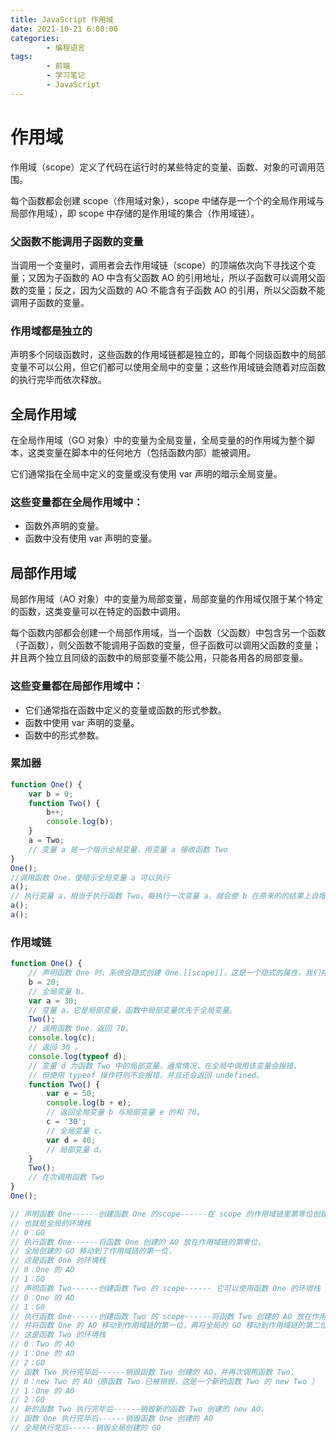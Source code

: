 ```yaml
---
title: JavaScript 作用域
date: 2021-10-21 6:00:00
categories:
        - 编程语言
tags:
        - 前端
        - 学习笔记
        - JavaScript
---
```


# 作用域

作用域（scope）定义了代码在运行时的某些特定的变量、函数、对象的可调用范围。

每个函数都会创建 scope（作用域对象），scope 中储存是一个个的全局作用域与局部作用域），即 scope 中存储的是作用域的集合（作用域链）。

### 父函数不能调用子函数的变量

当调用一个变量时，调用者会去作用域链（scope）的顶端依次向下寻找这个变量；又因为子函数的 AO 中含有父函数 AO 的引用地址，所以子函数可以调用父函数的变量；反之，因为父函数的 AO 不能含有子函数 AO 的引用，所以父函数不能调用子函数的变量。

### 作用域都是独立的

声明多个同级函数时，这些函数的作用域链都是独立的，即每个同级函数中的局部变量不可以公用，但它们都可以使用全局中的变量；这些作用域链会随着对应函数的执行完毕而依次释放。

## 全局作用域

在全局作用域（GO 对象）中的变量为全局变量，全局变量的的作用域为整个脚本，这类变量在脚本中的任何地方（包括函数内部）能被调用。

它们通常指在全局中定义的变量或没有使用 var 声明的暗示全局变量。

### 这些变量都在全局作用域中：

- 函数外声明的变量。
- 函数中没有使用 var 声明的变量。

## 局部作用域

局部作用域（AO 对象）中的变量为局部变量，局部变量的作用域仅限于某个特定的函数，这类变量可以在特定的函数中调用。

每个函数内部都会创建一个局部作用域，当一个函数（父函数）中包含另一个函数（子函数），则父函数不能调用子函数的变量，但子函数可以调用父函数的变量；并且两个独立且同级的函数中的局部变量不能公用，只能各用各的局部变量。

### 这些变量都在局部作用域中：

- 它们通常指在函数中定义的变量或函数的形式参数。
- 函数中使用 var 声明的变量。
- 函数中的形式参数。

### 累加器

```JavaScript
function One() {
	var b = 0;
	function Two() {
		b++;
		console.log(b);
	}
	a = Two;
	// 变量 a 是一个暗示全局变量，用变量 a 接收函数 Two
}
One();
//调用函数 One，使暗示全局变量 a 可以执行
a();
// 执行变量 a，相当于执行函数 Two，每执行一次变量 a，就会使 b 在原来的的结果上自增一次。
a();
a();
```

### 作用域链

```JavaScript
function One() {
	// 声明函数 One 时，系统会隐式创建 One.[[scope]]，这是一个隐式的属性，我们并不能调用。
	b = 20;
	// 全局变量 b。
	var a = 30;
	// 变量 a，它是局部变量，函数中局部变量优先于全局变量。
	Two();
	// 调用函数 One，返回 70。
	console.log(c);
	// 返回 30 。
	console.log(typeof d);
	// 变量 d 为函数 Two 中的局部变量，通常情况，在全局中调用该变量会报错，
	// 但使用 typeof 操作符则不会报错，并且还会返回 undefined。
	function Two() {
		var e = 50;
		console.log(b + e);
		// 返回全局变量 b 与局部变量 e 的和 70。
		c = '30';
		// 全局变量 c。
		var d = 40;
		// 局部变量 d。
	}
	Two();
	// 在次调用函数 Two
}
One();

// 声明函数 One------创建函数 One 的scope------在 scope 的作用域链里第零位创建一个 GO，
// 也就是全局的环境栈
// 0：GO
// 执行函数 One------将函数 One 创建的 AO 放在作用域链的第零位，
// 全局创建的 GO 移动到了作用域链的第一位，
// 这是函数 One 的环境栈
// 0：One 的 AO
// 1：GO
// 声明函数 Two------创建函数 Two 的 scope------ 它可以使用函数 One 的环境栈
// 0：One 的 AO
// 1：GO
// 执行函数 One------创建函数 Two 的 scope------将函数 Two 创建的 AO 放在作用域链的第零位，
// 并将函数 One 的 AO 移动到作用域链的第一位，再将全局的 GO 移动到作用域链的第二位，
// 这是函数 Two 的环境栈
// 0：Two 的 AO
// 1：One 的 AO
// 2：GO
// 函数 Two 执行完毕后------销毁函数 Two 创建的 AO，并再次调用函数 Two，
// 0：new Two 的 AO（原函数 Two 已被销毁，这是一个新的函数 Two 的 new Two ）
// 1：One 的 AO
// 2：GO
// 新的函数 Two 执行完毕后------销毁新的函数 Two 创建的 new AO，
// 函数 One 执行完毕后------销毁函数 One 创建的 AO
// 全局执行完后------销毁全局创建的 GO

```
